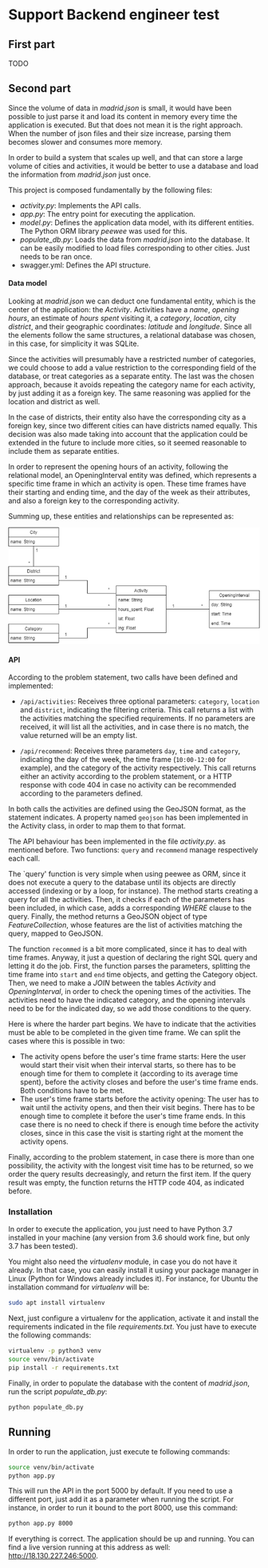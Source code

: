 # Support Backend engineer test

## First part

TODO

## Second part

Since the volume of data in *madrid.json* is small, it would have been possible to just parse it and load its content in memory every time the application is executed. But that does not mean it is the right approach. When the number of json files and their size increase, parsing them becomes slower and consumes more memory. 

In order to build a system that scales up well, and that can store a large volume of cities and activities, it would be better to use a database and load the information from *madrid.json* just once.

This project is composed fundamentally by the following files:
* *activity.py*: Implements the API calls.
* *app.py*: The entry point for executing the application.
* *model.py*: Defines the application data model, with its different entities. The Python ORM library *peewee* was used for this.
* *populate_db.py*: Loads the data from *madrid.json* into the database. It can be easily modified to load files corresponding to other cities. Just needs to be ran once.
* swagger.yml: Defines the API structure.       

#### Data model

Looking at *madrid.json* we can deduct one fundamental entity, which is the center of the application: the *Activity*. Activities have a *name*, *opening hours*, an estimate of *hours spent* visiting it, a *category*, *location*, city *district*, and their geographic coordinates: *latitude* and *longitude*. Since all the elements follow the same structures, a relational database was chosen, in this case, for simplicity it was SQLite.

Since the activities will presumably have a restricted number of categories, we could choose to add a value restriction to the corresponding field of the database, or treat categories as a separate entity. The last was the chosen approach, because it avoids repeating the category name for each activity, by just adding it as a foreign key. The same reasoning was applied for the location and district as well. 

In the case of districts, their entity also have the corresponding city as a foreign key, since two different cities can have districts named equally. This decision was also made taking into account that the application could be extended in the future to include more cities, so it seemed reasonable to include them as separate entities.

In order to represent the opening hours of an activity, following the relational model, an OpeningInterval entity was defined, which represents a specific time frame in which an activity is open. These time frames have their starting and ending time, and the day of the week as their attributes, and also a foreign key to the corresponding activity.

Summing up, these entities and relationships can be represented as:

![Entity-relationship model](mer.png "Entity-relationship model.")

#### API

According to the problem statement, two calls have been defined and implemented:

* `/api/activities`: Receives three optional parameters: `category`, `location` and `district`, indicating the filtering criteria. This call returns a list with the activities matching the specified requirements. If no parameters are received, it will list all the activities, and in case there is no match, the value returned will be an empty list.

* `/api/recommend`: Receives three parameters `day`, `time` and `category`, indicating the day of the week, the time frame (`10:00-12:00` for example), and the category of the activity respectively. This call returns either an activity according to the problem statement, or a HTTP response with code 404 in case no activity can be recommended according to the parameters defined.

In both calls the activities are defined using the GeoJSON format, as the statement indicates. A property named `geojson` has been implemented in the Activity class, in order to map them to that format.

The API behaviour has been implemented in the file *activity.py*. as mentioned before. Two functions: `query` and `recommend` manage respectively each call.

The `query' function is very simple when using peewee as ORM, since it does not execute a query to the database until its objects are directly accessed (indexing or by a loop, for instance). The method starts creating a query for all the activities. Then, it checks if each of the parameters has been included, in which case, adds a corresponding *WHERE* clause to the query. Finally, the method returns a GeoJSON object of type *FeatureCollection*, whose features are the list of activities matching the query, mapped to GeoJSON.

The function `recommed` is a bit more complicated, since it has to deal with time frames. Anyway, it just a question of declaring the right SQL query and letting it do the job. First, the function parses the parameters, splitting the time frame into `start` and `end` time objects, and getting the Category object. Then, we need to make a *JOIN* between the tables *Activity* and *OpeningInterval*, in order to check the opening times of the activities. The activities need to have the indicated category, and the opening intervals need to be for the indicated day, so we add those conditions to the query.

Here is where the harder part begins. We have to indicate that the activities must be able to be completed in the given time frame. We can split the cases where this is possible in two:

* The activity opens before the user's time frame starts: Here the user would start their visit when their interval starts, so there has to be enough time for them to complete it (according to its average time spent), before the activity closes and before the user's time frame ends. Both conditions have to be met.
* The user's time frame starts before the activity opening: The user has to wait until the activity opens, and then their visit begins. There has to be enough time to complete it before the user's time frame ends. In this case there is no need to check if there is enough time before the activity closes, since in this case the visit is starting right at the moment the activity opens.

Finally, according to the problem statement, in case there is more than one possibility, the activity with the longest visit time has to be returned, so we order the query results decreasingly, and return the first item. If the query result was empty, the function returns the HTTP code 404, as indicated before.

### Installation

In order to execute the application, you just need to have Python 3.7 installed in your machine (any version from 3.6 should work fine, but only 3.7 has been tested). 

You might also need the *virtualenv* module, in case you do not have it already. In that case, you can easily install it using your package manager in Linux (Python for Windows already includes it). For instance, for Ubuntu the installation command for *virtualenv* will be:

```bash
sudo apt install virtualenv
```

Next, just configure a virtualenv for the application, activate it and install the requirements indicated in the file *requirements.txt*. You just have to execute the following commands:

```bash
virtualenv -p python3 venv
source venv/bin/activate
pip install -r requirements.txt
```

Finally, in order to populate the database with the content of *madrid.json*, run the script *populate_db.py*:

```bash
python populate_db.py
```

## Running

In order to run the application, just execute te following commands:

```bash
source venv/bin/activate
python app.py
```

This will run the API in the port 5000 by default. If you need to use a different port, just add it as a parameter when running the script. For instance, in order to run it bound to the port 8000, use this command:

```bash
python app.py 8000
```

If everything is correct. The application should be up and running. You can find a live version running at this address as well: http://18.130.227.246:5000.